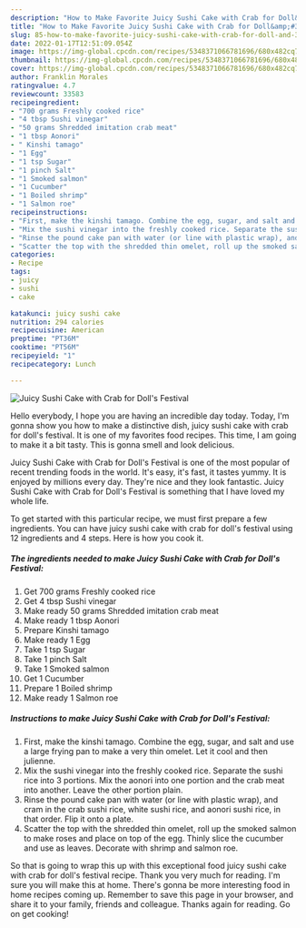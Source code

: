 ```yaml
---
description: "How to Make Favorite Juicy Sushi Cake with Crab for Doll&amp;#39;s Festival"
title: "How to Make Favorite Juicy Sushi Cake with Crab for Doll&amp;#39;s Festival"
slug: 85-how-to-make-favorite-juicy-sushi-cake-with-crab-for-doll-and-39-s-festival
date: 2022-01-17T12:51:09.054Z
image: https://img-global.cpcdn.com/recipes/5348371066781696/680x482cq70/juicy-sushi-cake-with-crab-for-dolls-festival-recipe-main-photo.jpg
thumbnail: https://img-global.cpcdn.com/recipes/5348371066781696/680x482cq70/juicy-sushi-cake-with-crab-for-dolls-festival-recipe-main-photo.jpg
cover: https://img-global.cpcdn.com/recipes/5348371066781696/680x482cq70/juicy-sushi-cake-with-crab-for-dolls-festival-recipe-main-photo.jpg
author: Franklin Morales
ratingvalue: 4.7
reviewcount: 33583
recipeingredient:
- "700 grams Freshly cooked rice"
- "4 tbsp Sushi vinegar"
- "50 grams Shredded imitation crab meat"
- "1 tbsp Aonori"
- " Kinshi tamago"
- "1 Egg"
- "1 tsp Sugar"
- "1 pinch Salt"
- "1 Smoked salmon"
- "1 Cucumber"
- "1 Boiled shrimp"
- "1 Salmon roe"
recipeinstructions:
- "First, make the kinshi tamago. Combine the egg, sugar, and salt and use a large frying pan to make a very thin omelet. Let it cool and then julienne."
- "Mix the sushi vinegar into the freshly cooked rice. Separate the sushi rice into 3 portions. Mix the aonori into one portion and the crab meat into another. Leave the other portion plain."
- "Rinse the pound cake pan with water (or line with plastic wrap), and cram in the crab sushi rice, white sushi rice, and aonori sushi rice, in that order. Flip it onto a plate."
- "Scatter the top with the shredded thin omelet, roll up the smoked salmon to make roses and place on top of the egg. Thinly slice the cucumber and use as leaves. Decorate with shrimp and salmon roe."
categories:
- Recipe
tags:
- juicy
- sushi
- cake

katakunci: juicy sushi cake 
nutrition: 294 calories
recipecuisine: American
preptime: "PT36M"
cooktime: "PT56M"
recipeyield: "1"
recipecategory: Lunch

---
```



![Juicy Sushi Cake with Crab for Doll&#39;s Festival](https://img-global.cpcdn.com/recipes/5348371066781696/680x482cq70/juicy-sushi-cake-with-crab-for-dolls-festival-recipe-main-photo.jpg)

Hello everybody, I hope you are having an incredible day today. Today, I'm gonna show you how to make a distinctive dish, juicy sushi cake with crab for doll&#39;s festival. It is one of my favorites food recipes. This time, I am going to make it a bit tasty. This is gonna smell and look delicious.



Juicy Sushi Cake with Crab for Doll&#39;s Festival is one of the most popular of recent trending foods in the world. It's easy, it's fast, it tastes yummy. It is enjoyed by millions every day. They're nice and they look fantastic. Juicy Sushi Cake with Crab for Doll&#39;s Festival is something that I have loved my whole life.


To get started with this particular recipe, we must first prepare a few ingredients. You can have juicy sushi cake with crab for doll&#39;s festival using 12 ingredients and 4 steps. Here is how you cook it.

<!--inarticleads1-->

##### The ingredients needed to make Juicy Sushi Cake with Crab for Doll&#39;s Festival:

1. Get 700 grams Freshly cooked rice
1. Get 4 tbsp Sushi vinegar
1. Make ready 50 grams Shredded imitation crab meat
1. Make ready 1 tbsp Aonori
1. Prepare  Kinshi tamago
1. Make ready 1 Egg
1. Take 1 tsp Sugar
1. Take 1 pinch Salt
1. Take 1 Smoked salmon
1. Get 1 Cucumber
1. Prepare 1 Boiled shrimp
1. Make ready 1 Salmon roe




<!--inarticleads2-->

##### Instructions to make Juicy Sushi Cake with Crab for Doll&#39;s Festival:

1. First, make the kinshi tamago. Combine the egg, sugar, and salt and use a large frying pan to make a very thin omelet. Let it cool and then julienne.
1. Mix the sushi vinegar into the freshly cooked rice. Separate the sushi rice into 3 portions. Mix the aonori into one portion and the crab meat into another. Leave the other portion plain.
1. Rinse the pound cake pan with water (or line with plastic wrap), and cram in the crab sushi rice, white sushi rice, and aonori sushi rice, in that order. Flip it onto a plate.
1. Scatter the top with the shredded thin omelet, roll up the smoked salmon to make roses and place on top of the egg. Thinly slice the cucumber and use as leaves. Decorate with shrimp and salmon roe.




So that is going to wrap this up with this exceptional food juicy sushi cake with crab for doll&#39;s festival recipe. Thank you very much for reading. I'm sure you will make this at home. There's gonna be more interesting food in home recipes coming up. Remember to save this page in your browser, and share it to your family, friends and colleague. Thanks again for reading. Go on get cooking!
